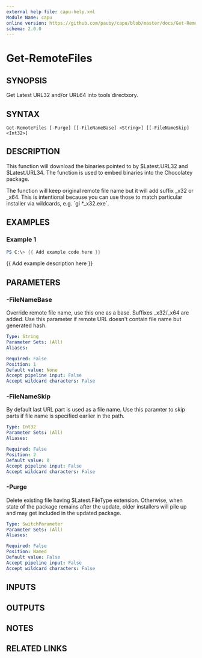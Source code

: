 ```yaml
---
external help file: capu-help.xml
Module Name: capu
online version: https://github.com/pauby/capu/blob/master/docs/Get-RemoteFiles.md
schema: 2.0.0
---
```


# Get-RemoteFiles

## SYNOPSIS
Get Latest URL32 and/or URL64 into tools directxory.

## SYNTAX

```
Get-RemoteFiles [-Purge] [[-FileNameBase] <String>] [[-FileNameSkip] <Int32>]
```

## DESCRIPTION
This function will download the binaries pointed to by $Latest.URL32 and $Latest.URL34.
The function is used to embed binaries into the Chocolatey package.

The function will keep original remote file name but it will add suffix _x32 or _x64.
This is intentional because you can use those to match particular installer via wildcards,
e.g.
\`gi *_x32.exe\`.

## EXAMPLES

### Example 1
```powershell
PS C:\> {{ Add example code here }}
```

{{ Add example description here }}

## PARAMETERS

### -FileNameBase
Override remote file name, use this one as a base.
Suffixes _x32/_x64 are added.
Use this parameter if remote URL doesn't contain file name but generated hash.

```yaml
Type: String
Parameter Sets: (All)
Aliases:

Required: False
Position: 1
Default value: None
Accept pipeline input: False
Accept wildcard characters: False
```

### -FileNameSkip
By default last URL part is used as a file name.
Use this paramter to skip parts 
if file name is specified earlier in the path.

```yaml
Type: Int32
Parameter Sets: (All)
Aliases:

Required: False
Position: 2
Default value: 0
Accept pipeline input: False
Accept wildcard characters: False
```

### -Purge
Delete existing file having $Latest.FileType extension.
Otherwise, when state of the package remains after the update, older installers
will pile up and may get included in the updated package.

```yaml
Type: SwitchParameter
Parameter Sets: (All)
Aliases:

Required: False
Position: Named
Default value: False
Accept pipeline input: False
Accept wildcard characters: False
```

## INPUTS

## OUTPUTS

## NOTES

## RELATED LINKS

